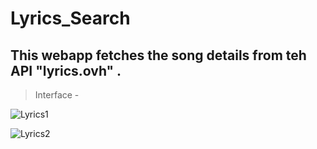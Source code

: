 # Lyrics_Search
 
## This webapp fetches the song details from teh API "lyrics.ovh" .

> Interface -

![Lyrics1](https://user-images.githubusercontent.com/57112545/111041565-bf86b200-845e-11eb-94d8-f1d54f372567.png)

![Lyrics2](https://user-images.githubusercontent.com/57112545/111041569-c44b6600-845e-11eb-947a-5f1dee9abf81.png)
